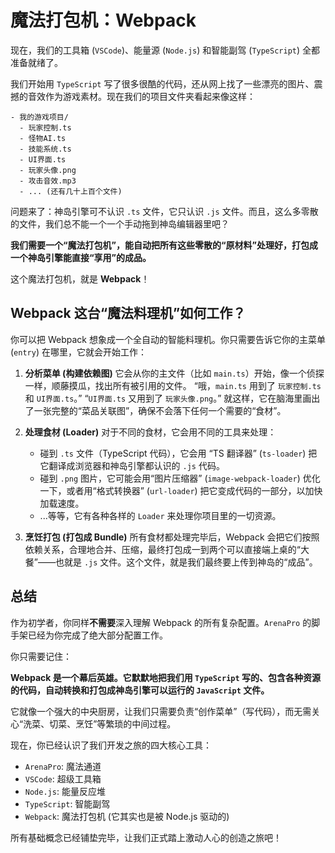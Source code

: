 # 魔法打包机：Webpack

现在，我们的工具箱 (`VSCode`)、能量源 (`Node.js`) 和智能副驾 (`TypeScript`) 全都准备就绪了。

我们开始用 `TypeScript` 写了很多很酷的代码，还从网上找了一些漂亮的图片、震撼的音效作为游戏素材。现在我们的项目文件夹看起来像这样：

```
- 我的游戏项目/
  - 玩家控制.ts
  - 怪物AI.ts
  - 技能系统.ts
  - UI界面.ts
  - 玩家头像.png
  - 攻击音效.mp3
  - ... (还有几十上百个文件)
```

问题来了：神岛引擎可不认识 `.ts` 文件，它只认识 `.js` 文件。而且，这么多零散的文件，我们总不能一个一个手动拖到神岛编辑器里吧？

**我们需要一个“魔法打包机”，能自动把所有这些零散的“原材料”处理好，打包成一个神岛引擎能直接“享用”的成品。**

这个魔法打包机，就是 **Webpack**！

## Webpack 这台“魔法料理机”如何工作？

你可以把 Webpack 想象成一个全自动的智能料理机。你只需要告诉它你的主菜单 (`entry`) 在哪里，它就会开始工作：

1.  **分析菜单 (构建依赖图)**
    它会从你的主文件（比如 `main.ts`）开始，像一个侦探一样，顺藤摸瓜，找出所有被引用的文件。
    “哦，`main.ts` 用到了 `玩家控制.ts` 和 `UI界面.ts`。”
    “`UI界面.ts` 又用到了 `玩家头像.png`。”
    就这样，它在脑海里画出了一张完整的“菜品关联图”，确保不会落下任何一个需要的“食材”。

2.  **处理食材 (Loader)**
    对于不同的食材，它会用不同的工具来处理：

    - 碰到 `.ts` 文件（TypeScript 代码），它会用 “TS 翻译器” (`ts-loader`) 把它翻译成浏览器和神岛引擎都认识的 `.js` 代码。
    - 碰到 `.png` 图片，它可能会用“图片压缩器” (`image-webpack-loader`) 优化一下，或者用“格式转换器” (`url-loader`) 把它变成代码的一部分，以加快加载速度。
    - ...等等，它有各种各样的 `Loader` 来处理你项目里的一切资源。

3.  **烹饪打包 (打包成 Bundle)**
    所有食材都处理完毕后，Webpack 会把它们按照依赖关系，合理地合并、压缩，最终打包成一到两个可以直接端上桌的“大餐”——也就是 `.js` 文件。这个文件，就是我们最终要上传到神岛的“成品”。

## 总结

作为初学者，你同样**不需要**深入理解 Webpack 的所有复杂配置。`ArenaPro` 的脚手架已经为你完成了绝大部分配置工作。

你只需要记住：

**Webpack 是一个幕后英雄。它默默地把我们用 `TypeScript` 写的、包含各种资源的代码，自动转换和打包成神岛引擎可以运行的 `JavaScript` 文件。**

它就像一个强大的中央厨房，让我们只需要负责“创作菜单”（写代码），而无需关心“洗菜、切菜、烹饪”等繁琐的中间过程。

现在，你已经认识了我们开发之旅的四大核心工具：

- `ArenaPro`: 魔法通道
- `VSCode`: 超级工具箱
- `Node.js`: 能量反应堆
- `TypeScript`: 智能副驾
- `Webpack`: 魔法打包机 (它其实也是被 Node.js 驱动的)

所有基础概念已经铺垫完毕，让我们正式踏上激动人心的创造之旅吧！
